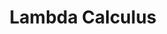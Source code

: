 ---
title: "Lambda Calculus"

categories: ['']

tags: ['Lambda', 'Calculus']

arwords: 'حساب لامدا'

arexps: []

enwords: ['Lambda Calculus']

enexps: []

arlexicons: 'ح'

enlexicons: 'L'

authors: ['Ruqayya Roshdy']

translators: ['']

citations: 'العربية والذكاء الاصطناعي'

sources: 'مركز الملك عبدالله بن عبدالعزيز الدولي لخدمة اللغة العربية'

word: "true"

slug: ""
---